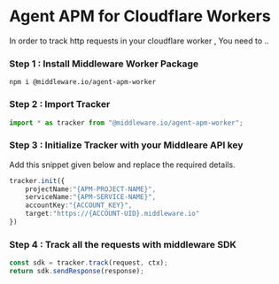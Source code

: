 # Agent APM for Cloudflare Workers

In order to track http requests in your cloudflare worker , You need to ..

### Step 1 :  Install Middleware Worker Package

```
npm i @middleware.io/agent-apm-worker
```

### Step 2 : Import Tracker
```javascript
import * as tracker from "@middleware.io/agent-apm-worker";
```

### Step 3 : Initialize Tracker with your Middleare API key  

Add this snippet given below and replace the required details.
```typescript
tracker.init({
    projectName:"{APM-PROJECT-NAME}",
    serviceName:"{APM-SERVICE-NAME}",
    accountKey:"{ACCOUNT_KEY}",
    target:"https://{ACCOUNT-UID}.middleware.io"
})
```

### Step 4 : Track all the requests with middleware SDK

```typescript		
const sdk = tracker.track(request, ctx);
return sdk.sendResponse(response);
```
